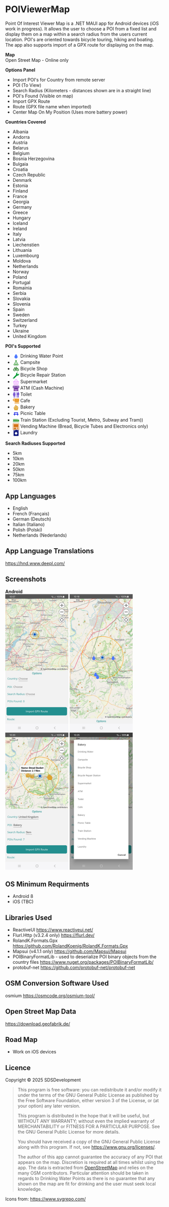 # POIViewerMap  
Point Of Interest Viewer Map is a .NET MAUI app for Android devices (iOS work in progress). It allows the user to choose a POI from a fixed list and display them on a map within a search radius from the users current location. 
POI's are oriented towards bicycle touring, hiking and boating.  
The app also supports import of a GPX route for displaying on the map.  

**Map**  
Open Street Map - Online only  

**Options Panel**  
* Import POI's for Country from remote server
* POI (To View)
* Search Radius (Kilometers - distances shown are in a straight line)
* POI's Found (Visible on map)
* Import GPX Route
* Route (GPX file name when imported)
* Center Map On My Position (Uses more battery power)

 **Countries Covered**
* Albania
* Andorra
* Austria
* Belarus
* Belgium
* Bosnia Herzegovina
* Bulgaia  
* Croatia
* Czech Republic
* Denmark
* Estonia
* Finland
* France
* Georgia
* Germany
* Greece 
* Hungary  
* Iceland
* Ireland  
* Italy
* Latvia
* Liechenstien
* Lithuania  
* Luxembourg  
* Moldova
* Netherlands
* Norway
* Poland
* Portugal
* Romainia  
* Serbia
* Slovakia
* Slovenia
* Spain
* Sweden
* Switzerland
* Turkey
* Ukraine
* United Kingdom

**POI's Supported**   
* <img src="Resources/Images/waterlightblue.svg" align="center" width="20" height="20"/> Drinking Water Point  
* <img src="Resources/Images/camping.svg" align="center" width="20"/> Campsite  
* <img src="Resources/Images/bicycle.svg" align="center" width="20"/> Bicycle Shop  
* <img src="Resources/Images/spanner.svg" align="center" width="20"/> Bicycle Repair Station  
* <img src="Resources/Images/shopping-basket.svg" align="center" width="20"/> Supermarket  
* <img src="Resources/Images/atm.svg" align="center" width="20"/> ATM (Cash Machine)  
* <img src="Resources/Images/toilet.svg" align="center" width="20"/> Toilet  
* <img src="Resources/Images/coffee-cup.svg" align="center" width="20"/> Cafe  
* <img src="Resources/Images/cupcake.svg" align="center" width="20"/> Bakery  
* <img src="Resources/Images/picnic-table.svg" align="center" width="20"/> Picnic Table  
* <img src="Resources/Images/train.svg" align="center" width="20"/> Train Station (Excluding Tourist, Metro, Subway and Tram))  
* <img src="Resources/Images/vending-machine.svg" align="center" width="20"/> Vending Machine (Bread, Bicycle Tubes and Electronics only)
* <img src="Resources/Images/laundry.svg" align="center" width="20"/> Laundry  

**Search Radiuses Supported**  
* 5km  
* 10km  
* 20km
* 50km   
* 75km  
* 100km  
## App Languages 
* English
* French (Français)
* German (Deutsch)
* Italian (Italiano)
* Polish (Polski) 
* Netherlands (Nederlands)

## App Language Translations
https://hnd.www.deepl.com/  

## Screenshots  
**Android**  
<img src="Screenshots/Android/OptionsPanel.jpg" width="200" />  <img src="Screenshots/Android/DrinkingWaterPoint.jpg" width="200" />  <img src="Screenshots/Android/BakeryWithOptionsPanel.jpg" width="200" /> <img src="Screenshots/Android/POIsPicker.jpg" width="200" />  

## OS Minimum Requirments  
* Android 8
* iOS (TBC)
## Libraries Used  
* ReactiveUI https://www.reactiveui.net/  
* Flurl.Http (v3.2.4 only)  https://flurl.dev/   
* RolandK.Formats.Gpx https://github.com/RolandKoenig/RolandK.Formats.Gpx  
* Mapsui (v4.1.1 only) https://github.com/Mapsui/Mapsui
* POIBinaryFormatLib - used to deserialize POI binary objects from the country files https://www.nuget.org/packages/POIBinaryFormatLib/
* protobuf-net https://github.com/protobuf-net/protobuf-net
## OSM Conversion Software Used
osmium https://osmcode.org/osmium-tool/
## Open Street Map Data
https://download.geofabrik.de/
## Road Map  
* Work on iOS devices

## Licence
Copyright © 2025 SDSDevelopment

> This program is free software: you can redistribute it and/or modify
> it under the terms of the GNU General Public License as published by
> the Free Software Foundation, either version 3 of the License, or
> (at your option) any later version.
> 
> This program is distributed in the hope that it will be useful,
> but WITHOUT ANY WARRANTY; without even the implied warranty of
> MERCHANTABILITY or FITNESS FOR A PARTICULAR PURPOSE.  See the
> GNU General Public License for more details.
> 
> You should have received a copy of the GNU General Public License
> along with this program.  If not, see <https://www.gnu.org/licenses/>.
> 
> The author of this app cannot guarantee the accuracy of any POI that appears on the map. Discretion is required at all times whilst using the app.
 The data is extracted from [OpenStreetMap](https://www.openstreetmap.org) and relies on the many OSM contributors. Particular attention should be taken in regards to Drinking Water Points as there is no guarantee that any shown on the map are fit for drinking and the user must seek local knowledge.

Icons from: https://www.svgrepo.com/
